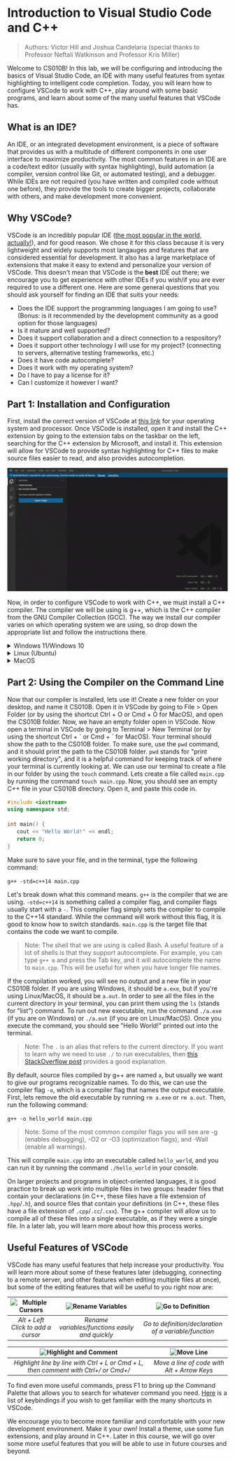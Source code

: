 # Introduction to Visual Studio Code and C++

> Authors: Victor Hill and Joshua Candelaria (special thanks to Professor Neftali Watkinson and Professor Kris Miller)

Welcome to CS010B! In this lab, we will be configuring and introducing the basics of Visual Studio Code, an IDE with many useful features from syntax highlighting to intelligent code completion.  Today, you will learn how to configure VSCode to work with C++, play around with some basic programs, and learn about some of the many useful features that VSCode has.

## What is an IDE?

An IDE, or an integrated development environment, is a piece of software that provides us with a multitude of different components in one user interface to maximize productivity. The most common features in an IDE are a code/text editor (usually with syntax highlighting), build automation (a compiler, version control like Git, or automated testing), and a debugger. While IDEs are not required (you have written and compiled code without one before), they provide the tools to create bigger projects, collaborate with others, and make development more convenient.

## Why VSCode?

VSCode is an incredibly popular IDE ([the most popular in the world, actually!](https://insights.stackoverflow.com/survey/2021)), and for good reason. We chose it for this class because it is very lightweight and widely supports most langauges and features that are considered essential for development. It also has a large marketplace of extensions that make it easy to extend and personalize your version of VSCode. This doesn't mean that VSCode is the **best** IDE out there; we encourage you to get experience with other IDEs if you wish/if you are ever required to use a different one. Here are some general questions that you should ask yourself for finding an IDE that suits your needs:

* Does the IDE support the programming languages I am going to use? (Bonus: is it recommended by the development community as a good option for those languages)
* Is it mature and well supported?
* Does it support collaboration and a direct connection to a respository?
* Does it support other technology I will use for my project? (connecting to servers, alternative testing frameworks, etc.)
* Does it have code autocomplete?
* Does it work with my operating system?
* Do I have to pay a license for it?
* Can I customize it however I want?


## Part 1: Installation and Configuration

First, install the correct version of VSCode at [this link](https://code.visualstudio.com/download) for your operating system and processor. Once VSCode is installed, open it and install the C++ extension by going to the extension tabs on the taskbar on the left, searching for the C++ extension by Microsoft, and install it. This extension will allow for VSCode to provide syntax highlighting for C++ files to make source files easier to read, and also provides autocompletion.

<p align="center">
    <img src="images/installC.gif" alt="Installing C++ Extension">
</p>

Now, in order to configure VSCode to work with C++, we must install a C++ compiler. The compiler we will be using is g++, which is the C++ compiler from the GNU Compiler Collection (GCC). The way we install our compiler varies on which operating system we are using, so drop down the appropriate list and follow the instructions there.

[comment]: # (Maybe add a way to check processor type if the student is unsure which version to install?)

<details>
<summary>Windows 11/Windows 10</summary>
On Windows, we will be installing MinGW so that we can compile our C++ programs using the <code>g++</code> command. <br>
1. Download the MinGW Installation Manager Setup Tool at <a href="https://sourceforge.net/projects/mingw/">this link</a>. <br>
2. Run the setup executable. <strong>Copy your installation directory path, you will need this later!</strong> By default, it should be <code>C:\MinGW</code>, but if it is something else or you want to change it somewhere else, copy that instead. This is very important, as we need to <strong>paste the path to the MinGW folder somewhere else later</strong>. <br>
3. Open the MinGW Installation Manager after it is done setting up. You should see multiple packages, but we only need 4 of them: <br>
<pre>
mingw-developer-toolkit
mingw32-base
mingw32-gcc-g++
msys-base
</pre>
Right-click each package, and click "Mark for installation". Then, in the top left corner, click Installation > Apply Changes.
<p align="center">
    <img src="images/installgcc.gif" alt="Installing MinGW Packages">
</p>
4. Go to the Start Menu and search for "Edit the system environment variables". You should see a menu that looks like this.
<p align="center">
    <img src="images/environmentvariables.png" alt="Environment Variables in Control Panel" height=35% width=35%>
</p>
Now, under the system variables tab, look for the variable "Path". Click on it, then click "Edit". Click "New", then paste in the MinGW folder path you copied in step 2 (if you forgot to do this, then look for where you installed the folder and copy the path). At the end of the path, add <code>\bin</code> so that your path looks like this:
<pre>
C:\MinGW\bin
</pre>
If you installed MinGW in some other directory/folder, then it will look something like this:
<pre>
[path where you installed MinGW]\MinGW\bin
</pre>
<p align="center">
    <img src="images/environmentvariable.gif" alt="Adding Environment Variable to PATH in Windows">
</p>
5. The compiler should be fully installed by now. To make sure, go back to VSCode. At the top, click "Terminal > New Terminal". This opens a new terminal at the bottom of your screen. Run the following command in the terminal:
<pre>
g++ --version
</pre>
If everything works, then your output should look something like this, confirming that g++ is working properly:
<pre>
g++.exe (MinGW.org GCC Build-2) 9.2.0
Copyright (C) 2019 Free Software Foundation, Inc.
This is free software; see the source for copying conditions.  
There is NO warranty; not even for MERCHANTABILITY or FITNESS FOR A PARTICULAR PURPOSE.
</pre>
Now, you have g++ installed and configured! You might be wondering why we had to do all this. We can think of the "Path" variable in Windows as assigning executables a name, just like a variable in C++, or a desktop shortcut for an executable. The reason we do this is because whenever we want to compile our programs, we can just use the <code>g++</code> command in our terminal, rather than going to the directory, passing in the file, and running the executable manually every time we want to compile. Since we usually compile code multiple times every time we want to work on a file, this will save you lots of time in the long run.
</details>

<details>
<summary>Linux (Ubuntu)</summary>
1. Run the following commands on your terminal (open with Ctrl+Shift+T), which will install the g++ compiler for C++ and add it to your path variables automatically:
<pre>
sudo apt update
sudo apt install build-essential
</pre>
2. Verify that g++ is installed properly by running this command:
<pre>
g++ --version
</pre>
The output should look something like this if g++ was installed properly:
<pre>
g++ (Ubuntu 9.4.0-1ubuntu1~20.04.1) 9.4.0
Copyright (C) 2019 Free Software Foundation, Inc.
This is free software; see the source for copying conditions.
There is NO warranty; not even for MERCHANTABILITY or FITNESS FOR A PARTICULAR PURPOSE.
</pre>
</details>

<details>
<summary>MacOS</summary>
</details>

## Part 2: Using the Compiler on the Command Line

Now that our compiler is installed, lets use it! Create a new folder on your desktop, and name it CS010B. Open it in VSCode by going to File > Open Folder (or by using the shortcut Ctrl + O or Cmd + O for MacOS), and open the CS010B folder. Now, we have an empty folder open in VSCode. Now open a terminal in VSCode by going to Terminal > New Terminal (or by using the shortcut Ctrl + \` or Cmd + \` for MacOS). Your terminal should show the path to the CS010B folder. To make sure, use the ```pwd``` command, and it should print the path to the CS010B folder. ```pwd``` stands for "print working directory", and it is a helpful command for keeping track of where your terminal is currently looking at. We can use our terminal to create a file in our folder by using the ```touch``` command. Lets create a file called ```main.cpp``` by running the command ```touch main.cpp```. Now, you should see an empty C++ file in your CS010B directory. Open it, and paste this code in.

```cpp
#include <iostream>
using namespace std;

int main() {
   cout << "Hello World!" << endl;
   return 0;
}
```

Make sure to save your file, and in the terminal, type the following command:

``` g++ -std=c++14 main.cpp ```

Let's break down what this command means. ```g++``` is the compiler that we are using. ```-std=c++14``` is something called a compiler flag, and compiler flags usually start with a ```-```. This compiler flag simply sets the compiler to compile to the C++14 standard. While the command will work without this flag, it is good to know how to switch standards. ```main.cpp``` is the target file that contains the code we want to compile.

> Note: The shell that we are using is called Bash. A useful feature of a lot of shells is that they support autocomplete. For example, you can type ```g++ m``` and press the Tab key, and it will autocomplete the name to ```main.cpp```. This will be useful for when you have longer file names.

If the compilation worked, you will see no output and a new file in your CS010B folder. If you are using Windows, it should be ```a.exe```, but if you're using Linux/MacOS, it should be ```a.out```. In order to see all the files in the current directory in your terminal, you can print them using the ```ls``` (stands for "list") command. To run out new executable, run the command ```./a.exe``` (if you are on Windows) or ```./a.out``` (if you are on Linux/MacOS). Once you execute the command, you should see "Hello World!" printed out into the terminal.

> Note: The ```.``` is an alias that refers to the current directory. If you want to learn why we need to use ```./``` to run executables, then [this StackOverflow post](https://stackoverflow.com/questions/6331075/why-do-you-need-dot-slash-before-executable-or-script-name-to-run-it-in-bas) provides a good explanation.

By default, source files compiled by g++ are named ```a```, but usually we want to give our programs recognizable names. To do this, we can use the compiler flag ```-o```, which is a compiler flag that names the output executable. First, lets remove the old executable by running ```rm a.exe``` or ```rm a.out```. Then, run the following command:

``` g++ -o hello_world main.cpp ```

> Note: Some of the most common compiler flags you will see are -g (enables debugging), -O2 or -O3 (optimization flags), and -Wall (enable all warnings).

This will compile ```main.cpp``` into an executable called ```hello_world```, and you can run it by running the command ```./hello_world``` in your console.

On larger projects and programs in object-oriented languages, it is good practice to break up work into multiple files in two groups: header files that contain your declarations (in C++, these files have a file extension of `.hpp`/`.h`), and source files that contain your definitions (in C++, these files have a file extension of `.cpp`/`.cc`/`.cxx`). The g++ compiler will allow us to compile all of these files into a single executable, as if they were a single file. In a later lab, you will learn more about how this process works.

## Useful Features of VSCode

VSCode has many useful features that help increase your productivity. You will learn more about some of these features later (debugging, connecting to a remote server, and other features when editing multiple files at once), but some of the editing features that will be useful to you right now are:

| ![Multiple Cursors](images/multiplecursor.gif) | ![Rename Variables](images/renamevariable.gif) | ![Go to Definition](images/gotodefinition.gif)
| :--: | :--: | :--: |
| *Alt + Left Click to add a cursor*| *Rename variables/functions easily and quickly*| *Go to definition/declaration of a variable/function* 

| ![Highlight and Comment](images/highlightandcomment.gif)| ![Move Line](images/moveline.gif)|
| :--: | :--: |
| *Highlight line by line with Ctrl + L or Cmd + L, then comment with Ctrl+/ or Cmd+/* | *Move a line of code with Alt + Arrow Keys* |

To find even more useful commands, press F1 to bring up the Command Palette that allows you to search for whatever command you need. [Here](https://code.visualstudio.com/docs/getstarted/keybindings) is a list of keybindings if you wish to get familiar with the many shortcuts in VSCode.

We encourage you to become more familiar and comfortable with your new development environment. Make it your own! Install a theme, use some fun extensions, and play around in C++. Later in this course, we will go over some more useful features that you will be able to use in future courses and beyond.